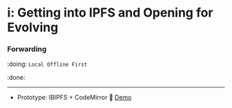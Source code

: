 # i: Getting into IPFS and Opening for Evolving

### Forwarding

:doing: `Local Offline First`

:done:

---
- Prototype: IBIPFS + CodeMirror :eyes: [Demo](https://service.edening.net/ipfs/QmUnLnA26sjNNWQF6nMTHLrRo9ATm5Av2CWeizzBy3otZn/)